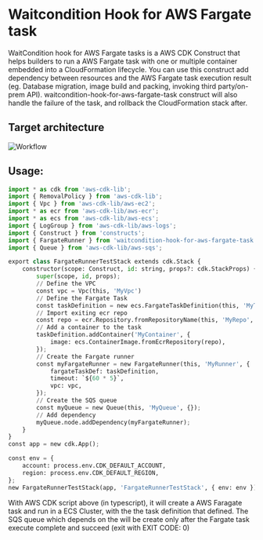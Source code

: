 # Waitcondition Hook for AWS Fargate task

WaitCondition hook for AWS Fargate tasks is a AWS CDK Construct that helps builders to run a AWS Fargate task with one or multiple container embedded into a CloudFormation lifecycle. You can use this construct add dependency between resources and the AWS Fargate task execution result (eg. Database migration, image build and packing, invoking third party/on-prem API). waitcondition-hook-for-aws-fargate-task construct will also handle the failure of the task, and rollback the CloudFormation stack after.

## Target architecture

![Workflow](./image/workflow.png)

## Usage:

```python
import * as cdk from 'aws-cdk-lib';
import { RemovalPolicy } from 'aws-cdk-lib';
import { Vpc } from 'aws-cdk-lib/aws-ec2';
import * as ecr from 'aws-cdk-lib/aws-ecr';
import * as ecs from 'aws-cdk-lib/aws-ecs';
import { LogGroup } from 'aws-cdk-lib/aws-logs';
import { Construct } from 'constructs';
import { FargateRunner } from 'waitcondition-hook-for-aws-fargate-task';
import { Queue } from 'aws-cdk-lib/aws-sqs';

export class FargateRunnerTestStack extends cdk.Stack {
    constructor(scope: Construct, id: string, props?: cdk.StackProps) {
        super(scope, id, props);
        // Define the VPC
        const vpc = Vpc(this, 'MyVpc')
        // Define the Fargate Task
        const taskDefinition = new ecs.FargateTaskDefinition(this, 'MyTask', {});
        // Import exiting ecr repo
        const repo = ecr.Repository.fromRepositoryName(this, 'MyRepo', 'RepoName');
        // Add a container to the task
        taskDefinition.addContainer('MyContainer', {
            image: ecs.ContainerImage.fromEcrRepository(repo),
        });
        // Create the Fargate runner
        const myFargateRunner = new FargateRunner(this, 'MyRunner', {
            fargateTaskDef: taskDefinition,
            timeout: `${60 * 5}`,
            vpc: vpc,
        });
        // Create the SQS queue
        const myQueue = new Queue(this, 'MyQueue', {});
        // Add dependency
        myQueue.node.addDependency(myFargateRunner);
    }
}
const app = new cdk.App();

const env = {
    account: process.env.CDK_DEFAULT_ACCOUNT,
    region: process.env.CDK_DEFAULT_REGION,
};
new FargateRunnerTestStack(app, 'FargateRunnerTestStack', { env: env });
```

With AWS CDK script above (in typescript), it will create a AWS Faragate task and run in a ECS Cluster, with the the task definition that defined. The SQS queue which depends on the will be create only after the Fargate task execute complete and succeed (exit with EXIT CODE: 0)
